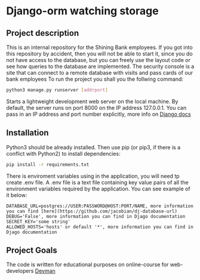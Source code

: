 # Django-orm watching storage

## Project description

This is an internal repository for the Shining Bank employees. If you got into this repository by accident, then you will not be able to start it, since you do not have access to the database, but you can freely use the layout code or see how queries to the database are implemented.
The security console is a site that can connect to a remote database with visits and pass cards of our bank employees
To run the project you shall you the follwing command:

```bash
python3 manage.py runserver [addrport]
```

Starts a lightweight development web server on the local machine. By default, the server runs on port 8000 on the IP address 127.0.0.1. You can pass in an IP address and port number explicitly, more info on [Django docs](https://docs.djangoproject.com/en/4.0/ref/django-admin/)

## Installation

Python3 should be already installed. Then use pip (or pip3, if there is a conflict with Python2) to install dependencies:

```bash
pip install -r requirements.txt
```

There is enviroment variables using in the application, you will need tp create .env file. A .env file is a text file containing key value pairs of all the environment variables required by the application. You can see example of it below:

```# example of environment variables defined inside a .env file
DATABASE_URL=postgres://USER:PASSWORD@HOST:PORT/NAME, more information you can find [here](https://github.com/jacobian/dj-database-url)
DEBUG='False', more information you can find in Djago documentation
SECRET_KEY='some string'
ALLOWED_HOSTS='hosts' or default '*', more information you can find in Djago documentation
```

## Project Goals

The code is written for educational purposes on online-course for web-developers [Devman](https://dvmn.org)

